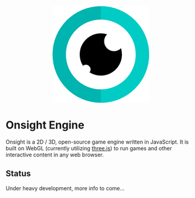 <div align="center">
<img src="./files/logo/eye256.png" alt="Onsight Engine"/>
</div>

# Onsight Engine

Onsight is a 2D / 3D, open-source game engine written in JavaScript. It is built on WebGL (currently utilizing [three.js](https://threejs.org/)) to run games and other interactive content in any web browser.

## Status

Under heavy development, more info to come...

<br>